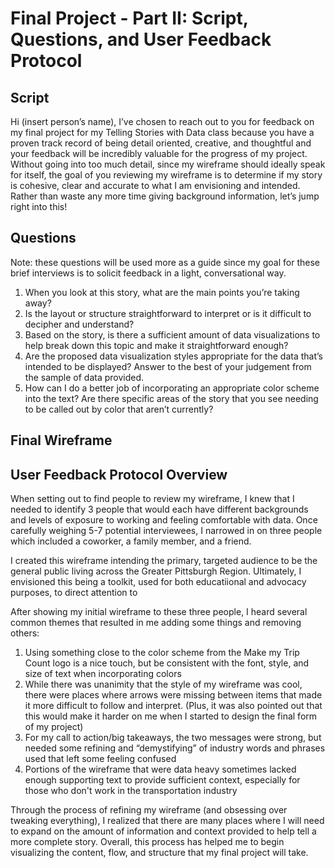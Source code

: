 # Final Project - Part II: Script, Questions, and User Feedback Protocol 

## Script
Hi (insert person’s name), I’ve chosen to reach out to you for feedback on my final project for my Telling Stories with Data class because you have a proven track record of being detail oriented, creative, and thoughtful and your feedback will be incredibly valuable for the progress of my project. Without going into too much detail, since my wireframe should ideally speak for itself, the goal of you reviewing my wireframe is to determine if my story is cohesive, clear and accurate to what I am envisioning and intended. Rather than waste any more time giving background information, let’s jump right into this! 

## Questions
Note: these questions will be used more as a guide since my goal for these brief interviews is to solicit feedback in a light, conversational way.
1.	When you look at this story, what are the main points you’re taking away? 
2.	Is the layout or structure straightforward to interpret or is it difficult to decipher and understand?
3.	Based on the story, is there a sufficient amount of data visualizations to help break down this topic and make it straightforward enough?
4.	Are the proposed data visualization styles appropriate for the data that’s intended to be displayed? Answer to the best of your judgement from the sample of data provided. 
5.	How can I do a better job of incorporating an appropriate color scheme into the text? Are there specific areas of the story that you see needing to be called out by color that aren’t currently?

## Final Wireframe

## User Feedback Protocol Overview 
When setting out to find people to review my wireframe, I knew that I needed to identify 3 people that would each have different backgrounds and levels of exposure to working and feeling comfortable with data. Once carefully weighing 5-7 potential interviewees, I narrowed in on three people which included a coworker, a family member, and a friend. 

I created this wireframe intending the primary, targeted audience to be the general public living across the Greater Pittsburgh Region. Ultimately, I envisioned this being a toolkit, used for both educatiional and advocacy purposes, to direct attention to 

After showing my initial wireframe to these three people, I heard several common themes that resulted in me adding some things and removing others:

1.	Using something close to the color scheme from the Make my Trip Count logo is a nice touch, but be consistent with the font, style, and size of text when incorporating colors
2.	While there was unanimity that the style of my wireframe was cool, there were places where arrows were missing between items that made it more difficult to follow and interpret. (Plus, it was also pointed out that this would make it harder on me when I started to design the final form of my project)
3.	For my call to action/big takeaways, the two messages were strong, but needed some refining and “demystifying” of industry words and phrases used that left some feeling confused
4. Portions of the wireframe that were data heavy sometimes lacked enough supporting text to provide sufficient context, especially for those who don't work in the transportation industry

Through the process of refining my wireframe (and obsessing over tweaking everything), I realized that there are many places where I will need to expand on the amount of information and context provided to help tell a more complete story. Overall, this process has helped me to begin visualizing the content, flow, and structure that my final project will take. 
